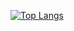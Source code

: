 [![Top Langs](https://github-readme-stats.vercel.app/api/top-langs/?username=Maxwell-Fisher&layout=donut&theme=neon&count_private=true&langs_count=16)](https://github.com/anuraghazra/github-readme-stats)
